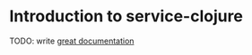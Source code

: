 # Introduction to service-clojure

TODO: write [great documentation](http://jacobian.org/writing/what-to-write/)
